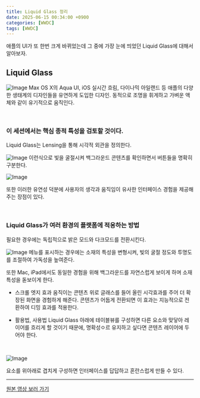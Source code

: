 ```yaml
---
title: Liquid Glass 정리
date: 2025-06-15 00:34:00 +0900
categories: [WWDC]
tags: [WWDC]
---
```


애플의 UI가 또 한번 크게 바뀌었는데 그 중에 가장 눈에 띄었던 Liquid Glass에 대해서 알아보자.

## Liquid Glass
![Image](https://github.com/user-attachments/assets/d630f8a7-d0a9-4b78-bf1b-859b548a99c5)
Max OS X의 Aqua UI, iOS 실시간 흐림, 다이나믹 아일랜드 등 애플의 다양한 생태계의 디자인들을 유연하게 도입한 디자인.
동적으로 조명을 휘게하고 가벼운 액체와 같이 유기적으로 움직인다.

</br>

### 이 세션에서는 핵심 종적 특성을 검토할 것이다.
Liquid Glass는 Lensing을 통해 시각적 외관을 정의한다.

![Image](https://github.com/user-attachments/assets/27ba3cfb-e5d4-40e4-87f3-beac23f76927)
이런식으로 빛을 굴절시켜 백그라운드 콘텐츠를 확인하면서 버튼들을 명확히 구분한다.

![Image](https://github.com/user-attachments/assets/5676eb45-26e0-44dd-adf3-63da29e16b2c)

또한 이러한 유연성 덕분에 사용자의 생각과 움직임이 유사한 인터페이스 경험을 제공해주는 장점이 있다.

</br>

### Liquid Glass가 여러 환경의 플랫폼에 적응하는 방법
필요한 경우에는 독립적으로 밝은 모드와 다크모드를 전환시킨다.

![Image](https://github.com/user-attachments/assets/47afff39-a9a2-4756-b1b6-37763b4816f0)
메뉴를 표시하는 경우에는 소재의 특성을 변형시켜, 빛의 굴절 정도와 투명도를 조절하여 가독성을 높여준다.

또한 Mac, iPad에서도 동일한 경험을 위해 백그라운드를 자연스럽게 보이게 하며 소재 특성을 돋보이게 한다.


- 스크롤 엣지 효과
움직이는 콘텐츠 위로 글래스를 들어 올린 시각효과를 주어 더 확장된 화면을 경험하게 해준다.
콘텐츠가 어둡게 전환되면 이 효과는 지능적으로 전환하여 디밍 효과를 적용한다.


- 활용법, 사용법
Liquid Glass 아래에 테이블뷰를 구성하면 다른 요소와 맞닿아 레이어를 흐리게 할 것이기 때문에, 명확성ㅇ르 유지하고 싶다면 콘텐츠 레이어에 두어야 한다.
</br>

![Image](https://github.com/user-attachments/assets/8e5f7d70-c7ca-4b9f-b854-be8c801114a5)

요소를 위아래로 겹치게 구성하면 인터페이스를 답답하고 혼란스럽게 만들 수 있다.


---
[원본 영상 보러 가기](https://developer.apple.com/kr/videos/play/wwdc2025/219/)
